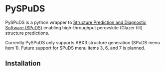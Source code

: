 # PySPuDS

PySPuDS is a python wrapper to [Structure Prediction and Diagnostic Software (SPuDS)](https://www.unf.edu/~michael.lufaso/spuds/) enabling high-throughput perovskite (Glazer tilt) structure predictions.

Currently PySPuDS only supports ABX<sup></sup>3 structure generation (SPuDS menu item 1). 
Future support for SPuDS menu items 3, 6, and 7 is planned.

## Installation



